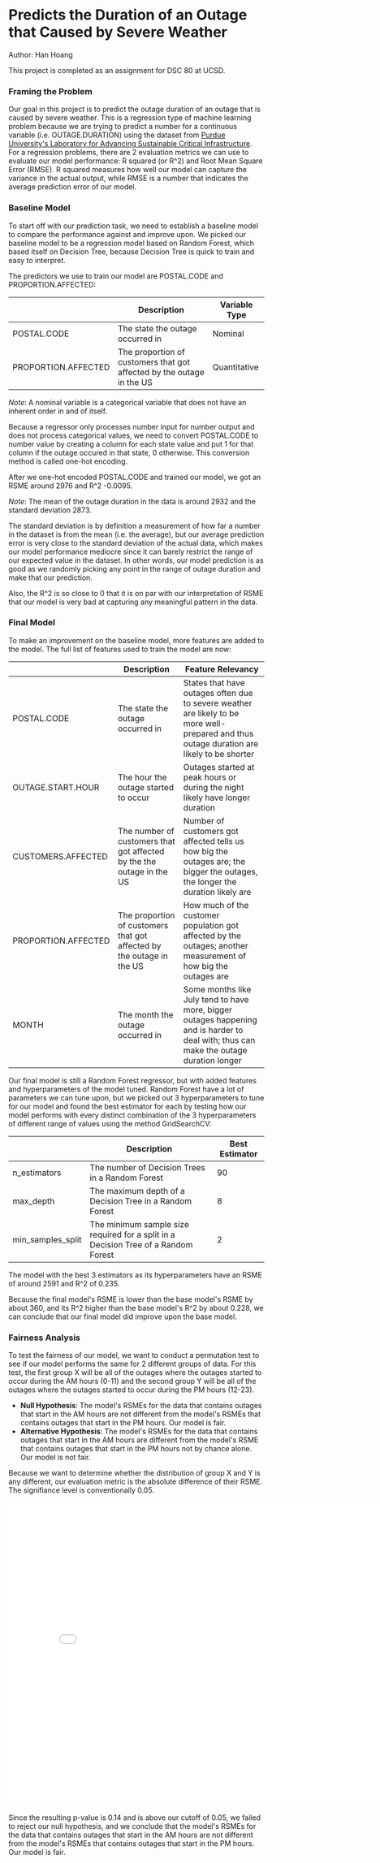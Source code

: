 # Predicts the Duration of an Outage that Caused by Severe Weather
Author: Han Hoang

This project is completed as an assignment for DSC 80 at UCSD.

### Framing the Problem
Our goal in this project is to predict the outage duration of an outage that is caused by severe weather. This is a regression type of machine learning problem because we are trying to predict a number for a continuous variable (i.e. OUTAGE.DURATION) using the dataset from [Purdue University's Laboratory for Advancing Sustainable Critical Infrastructure](https://engineering.purdue.edu/LASCI/research-data/outages). For a regression problems, there are 2 evaluation metrics we can use to evaluate our model performance: R squared (or R^2) and Root Mean Square Error (RMSE). R squared measures how well our model can capture the variance in the actual output, while RMSE is a number that indicates the average prediction error of our model.

### Baseline Model
To start off with our prediction task, we need to establish a baseline model to compare the performance against and improve upon. We picked our baseline model to be a regression model based on Random Forest, which based itself on Decision Tree, because Decision Tree is quick to train and easy to interpret. 

The predictors we use to train our model are POSTAL.CODE and PROPORTION.AFFECTED:

|                     | Description                                                           | Variable Type |
|---------------------|-----------------------------------------------------------------------|---------------|
| POSTAL.CODE         | The state the outage occurred in                                      | Nominal       |
| PROPORTION.AFFECTED | The proportion of customers that got affected by the outage in the US | Quantitative  |

*Note*: A nominal variable is a categorical variable that does not have an inherent order in and of itself.

Because a regressor only processes number input for number output and does not process categorical values, we need to convert POSTAL.CODE to number value by creating a column for each state value and put 1 for that column if the outage occured in that state, 0 otherwise. This conversion method is called one-hot encoding.


After we one-hot encoded POSTAL.CODE and trained our model, we got an RSME around 2976 and R^2 -0.0095. 

*Note*: The mean of the outage duration in the data is around 2932 and the standard deviation 2873.

The standard deviation is by definition a measurement of how far a number in the dataset is from the mean (i.e. the average), but our average prediction error is very close to the standard deviation of the actual data, which makes our model performance mediocre since it can barely restrict the range of our expected value in the dataset. In other words, our model prediction is as good as we randomly picking any point in the range of outage duration and make that our prediction.

Also, the R^2 is so close to 0 that it is on par with our interpretation of RSME that our model is very bad at capturing any meaningful pattern in the data.

### Final Model
To make an improvement on the baseline model, more features are added to the model. The full list of features used to train the model are now:

|                     | Description                                                           | Feature Relevancy                                                                                                                          |
|---------------------|-----------------------------------------------------------------------|--------------------------------------------------------------------------------------------------------------------------------------------|
| POSTAL.CODE         | The state the outage occurred in                                      | States that have outages often due to severe weather are likely to be more well-prepared and thus outage duration are likely to be shorter |
| OUTAGE.START.HOUR   | The hour the outage started to occur                                  | Outages started at peak hours or during the night likely have longer duration                                                              |
| CUSTOMERS.AFFECTED  | The number of customers that got affected by the the outage in the US | Number of customers got affected tells us how big the outages are; the bigger the outages, the longer the duration likely are              |
| PROPORTION.AFFECTED | The proportion of customers that got affected by the outage in the US | How much of the customer population got affected by the outages; another measurement of how big the outages are                            |
| MONTH               | The month the outage occurred in                                      | Some months like July tend to have more, bigger outages happening and is harder to deal with; thus can make the outage duration longer     |

Our final model is still a Random Forest regressor, but with added features and hyperparameters of the model tuned. Random Forest have a lot of parameters we can tune upon, but we picked out 3 hyperparameters to tune for our model and found the best estimator for each by testing how our model performs with every distinct combination of the 3 hyperparameters of different range of values using the method GridSearchCV:

|                   | Description                                                                        | Best Estimator |
|-------------------|------------------------------------------------------------------------------------|----------------|
| n_estimators      | The number of Decision Trees in a Random Forest                                    | 90             |
| max_depth         | The maximum depth of a Decision Tree in a Random Forest                            | 8              |
| min_samples_split | The minimum sample size required for a split in a Decision Tree of a Random Forest | 2              |

The model with the best 3 estimators as its hyperparameters have an RSME of around 2591 and R^2 of 0.235.

Because the final model's RSME is lower than the base model's RSME by about 360, and its R^2 higher than the base model's R^2 by about 0.228, we can conclude that our final model did improve upon the base model.


### Fairness Analysis
To test the fairness of our model, we want to conduct a permutation test to see if our model performs the same for 2 different groups of data. For this test, the first group X will be all of the outages where the outages started to occur during the AM hours (0-11) and the second group Y will be all of the outages where the outages started to occur during the PM hours (12-23).

- **Null Hypothesis**: The model's RSMEs for the data that contains outages that start in the AM hours are not different from the model's RSMEs that contains outages that start in the PM hours. Our model is fair.
- **Alternative Hypothesis**: The model's RSMEs for the data that contains outages that start in the AM hours are different from the model's RSME that contains outages that start in the PM hours not by chance alone. Our model is not fair.

Because we want to determine whether the distribution of group X and Y is any different, our evaluation metric is the absolute difference of their RSME. The signifiance level is conventionally 0.05.

<iframe src="assets/model-fairness-test.html" width=800 height=600 frameBorder=0></iframe>

Since the resulting p-value is 0.14 and is above our cutoff of 0.05, we failed to reject our null hypothesis, and we conclude that the model's RSMEs for the data that contains outages that start in the AM hours are not different from the model's RSMEs that contains outages that start in the PM hours. Our model is fair.



